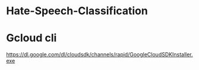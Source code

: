 # Hate-Speech-Classification

# Gcloud cli

https://dl.google.com/dl/cloudsdk/channels/rapid/GoogleCloudSDKInstaller.exe